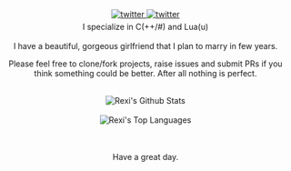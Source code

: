 <div align="center">
<a href="https://discord.gg/misako" target="_blank">
<img src=https://img.shields.io/badge/discord-%2300acee.svg?color=5964D5&style=for-the-badge&logo=discord&logoColor=white alt=twitter style="margin-bottom: 5px;" />
</a>
  
<a href="https://twitter.com/ZRexiu" target="_blank">
<img src=https://img.shields.io/badge/twitter-%2300acee.svg?color=1DA1F2&style=for-the-badge&logo=twitter&logoColor=white alt=twitter style="margin-bottom: 5px;" />
</a>
  
<br />
I specialize in C(++/#) and Lua(u)
<br />

<br />
I have a beautiful, gorgeous girlfriend that I plan to marry in few years.
<br />

Please feel free to clone/fork projects, raise issues and submit PRs if you think something could be better. After all nothing is perfect.<br />
<br />

<img align="center" src="https://github-readme-stats.vercel.app/api?username=rexirexii&include_all_commits=true&count_private=true&show_icons=true&line_height=30&title_color=CDB4DB&icon_color=CDB4DB&text_color=D3D3D3&bg_color=0A0A0A" alt="Rexi's Github Stats">
<br />
<br />
<img src="https://github-readme-stats.vercel.app/api/top-langs/?username=rexirexii&layout=compact&theme=dark&bg_color=0A0A0A" alt="Rexi's Top Languages"/>
<br />
<br />
<br />

Have a great day.

</div>
